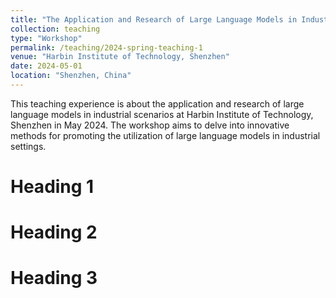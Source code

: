 ```yaml
---
title: "The Application and Research of Large Language Models in Industrial Scenarios"
collection: teaching
type: "Workshop"
permalink: /teaching/2024-spring-teaching-1
venue: "Harbin Institute of Technology, Shenzhen"
date: 2024-05-01
location: "Shenzhen, China"
---
```


This teaching experience is about the application and research of large language models in industrial scenarios at Harbin Institute of Technology, Shenzhen in May 2024. The workshop aims to delve into innovative methods for promoting the utilization of large language models in industrial settings. 

Heading 1
======

Heading 2
======

Heading 3
======
